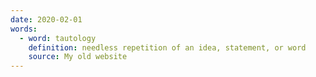 ```yaml
---
date: 2020-02-01
words:
  - word: tautology
    definition: needless repetition of an idea, statement, or word
    source: My old website
---
```

